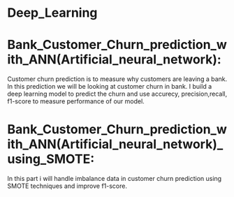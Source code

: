 # Deep_Learning

# Bank_Customer_Churn_prediction_with_ANN(Artificial_neural_network):
Customer churn prediction is to measure why customers are leaving a bank. In this prediction we will be looking at customer churn in bank. I build a deep learning model to predict the churn and use accurecy, precision,recall, f1-score to measure performance of our model. 

# Bank_Customer_Churn_prediction_with_ANN(Artificial_neural_network)_using_SMOTE:
In this part i will handle imbalance data in customer churn prediction using SMOTE techniques and improve f1-score.
